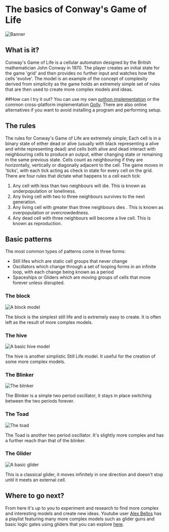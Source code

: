 # The basics of Conway's Game of Life

![Banner](https://i.imgur.com/bIE0jlu.png)

## What is it?
Conway's Game of Life is a cellular automaton designed by the British mathematician John Conway in 1970. The player creates an initial state for the game 'grid' and then provides no further input and watches how the cells 'evolve'. The model is an example of the concept of complexity derived from simplicity as the game holds an extremely simple set of rules that are then used to create more complex models and ideas.

##How can I try it out?
You can use my own [python implementation](https://github.com/game-of-life-in-X/GameOfLifeInPython) or the common cross-platform implementation [Golly](http://golly.sourceforge.net/). There are also online alternatives if you want to avoid installing a program and performing setup.

## The rules
The rules for Conway's Game of Life are extremely simple; Each cell is in a binary state of either dead or alive (usually with black representing a alive and white representing dead) and cells both alive and dead interact with neighbouring cells to produce an output, either changing state or remaining in the same previous state. Cells count as neighbouring if they are horizontally,  vertically or diagonally adjacent to the cell. The game moves in 'ticks', with each tick acting as  check in state for every cell on the grid. There are four rules that dictate what happens to a cell each tick:
1. Any cell with less than two neighbours will die. This is known as underpopulation or loneliness.
2. Any living cell with two to three neighbours survives to the next generation.
3. Any living cell with greater than three neighbours dies . This is known as overpopulation or overcrowdedness.
4. Any dead cell with three neighbours will become a live cell. This is known as reproduction.

## Basic patterns
The most common types of patterns come in three forms:
- Still lifes which are static cell groups that never change
- Oscillators which change through a set of looping forms in an infinite loop, with each change being known as a period 
- Spaceships or Gliders which are moving groups of cells that move forever unless disrupted. 

### The block
![A block model](https://i.imgur.com/dvgyIat.png)


The block is the simplest still life and is extremely easy to create. It is often left as the result of more complex models.

### The hive
![A basic hive model](https://i.imgur.com/LRLBgiE.png)


The hive is another simplistic Still Life model. It useful for the creation of some more complex models.

### The Blinker
![The blinker](https://i.imgur.com/sXiR5YM.gif)


The Blinker is a simple two period oscillator, it stays in place switching between the two periods forever.

### The Toad
![The toad](https://i.imgur.com/dR84RXf.gif)


The Toad is another two period oscillator. It's slightly more complex and has a further reach than that of the blinker.

### The Glider
![A basic glider](https://i.imgur.com/rnPoh7q.gif)


This is a classical glider, it moves infinitely in one direction and doesn't stop until it meets an external cell.

## Where to go next?
From here it's up to you to experiment and research to find more complex and interesting models and create new ideas. Youtube user [Alex Bellos](https://www.youtube.com/channel/UCjY-JWyBWiejeMoVSmYVTPA) has a playlist featuring many more complex models such as glider guns and basic logic gates using gliders that you can explore [here](https://www.youtube.com/watch?v=bTPN3spiq1I&list=PL_DEGJtvl7wtPc-ZyTq_jh0ptRjnYGaWZ).

